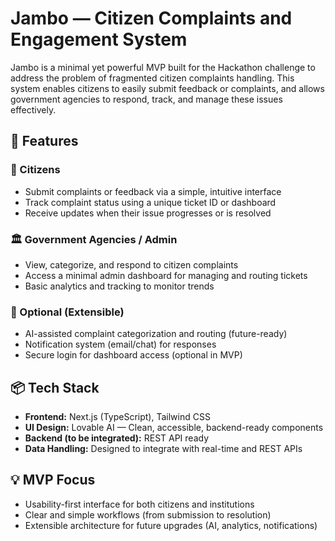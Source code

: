 # Jambo — Citizen Complaints and Engagement System

Jambo is a minimal yet powerful MVP built for the Hackathon challenge to address the problem of fragmented citizen complaints handling. This system enables citizens to easily submit feedback or complaints, and allows government agencies to respond, track, and manage these issues effectively.

## 🚀 Features

### 👤 Citizens
- Submit complaints or feedback via a simple, intuitive interface
- Track complaint status using a unique ticket ID or dashboard
- Receive updates when their issue progresses or is resolved

### 🏛️ Government Agencies / Admin
- View, categorize, and respond to citizen complaints
- Access a minimal admin dashboard for managing and routing tickets
- Basic analytics and tracking to monitor trends

### 🧠 Optional (Extensible)
- AI-assisted complaint categorization and routing (future-ready)
- Notification system (email/chat) for responses
- Secure login for dashboard access (optional in MVP)

## 📦 Tech Stack

- **Frontend:** Next.js (TypeScript), Tailwind CSS
- **UI Design:** Lovable AI — Clean, accessible, backend-ready components
- **Backend (to be integrated):** REST API ready
- **Data Handling:** Designed to integrate with real-time and REST APIs

## 💡 MVP Focus

- Usability-first interface for both citizens and institutions
- Clear and simple workflows (from submission to resolution)
- Extensible architecture for future upgrades (AI, analytics, notifications)
